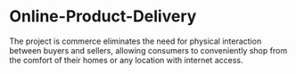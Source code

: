 # Online-Product-Delivery
The project is commerce eliminates the need for physical interaction between buyers and sellers, allowing consumers to conveniently shop from the comfort of their homes or any location with internet access.
